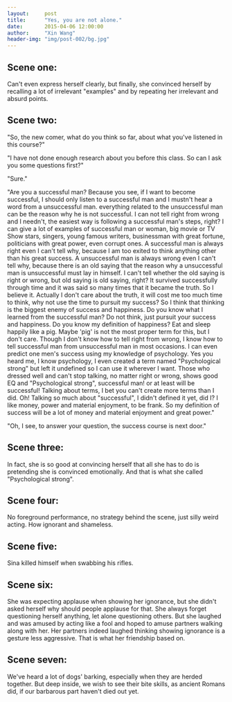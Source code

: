 ```yaml
---
layout:     post
title:      "Yes, you are not alone."
date:       2015-04-06 12:00:00
author:     "Xin Wang"
header-img: "img/post-002/bg.jpg"
---
```


<center>
<div id="mykudos"></div>
</center>

<h2 class="section-heading">Scene one:</h2>
<p>Can't even express herself clearly, but finally, 
she convinced herself by recalling a lot of irrelevant "examples" and by repeating her irrelevant and absurd points.</p>

<h2 class="section-heading">Scene two:</h2>
<p>"So, the new comer, what do you think so far, about what you've listened in this course?"</p>
<p>"I have not done enough research about you before this class. So can I ask you some questions first?"</p>
<p>"Sure."</p>
<p>"Are you a successful man? Because you see, if I want to become successful, 
I should only listen to a successful man and I mustn't hear a word from a unsuccessful man. 
everything related to the unsuccessful man can be the reason why he is not successful. I can not tell right from wrong and I needn't, 
the easiest way is following a successful man's steps, right? I can give a lot of examples of successful man or woman, 
big movie or TV Show stars, singers, young famous writers, businessman with great fortune, politicians with great power, even corrupt ones. 
A successful man is always right even I can't tell why, because I am too exited to think anything other than his great success. 
A unsuccessful man is always wrong even I can't tell why, 
because there is an old saying that the reason why a unsuccessful man is unsuccessful must lay in himself. 
I can't tell whether the old saying is right or wrong, but old saying is old saying, right? 
It survived successfully through time and it was said so many times that it became the truth. So I believe it. 
Actually I don't care about the truth, it will cost me too much time to think, why not use the time to pursuit my success? 
So I think that thinking is the biggest enemy of success and happiness. Do you know what I learned from the successful man? 
Do not think, just pursuit your success and happiness. Do you know my definition  of happiness? Eat and sleep happily like a pig. 
Maybe 'pig' is not the most proper term for this, but I don't care. Though I don't know how to tell right from wrong, 
I know how to tell successful man from unsuccessful man in most occasions. 
I can even predict one men's success using my knowledge of psychology. Yes you heard me, I know psychology, 
I even created a term named "Psychological strong" but left it undefined so I can use it wherever I want. 
Those who dressed well and can't stop talking, no matter right or wrong, shows good EQ and "Psychological strong", successful man! 
or at least will be successful! Talking about terms, I bet you can't create more terms than I did. Oh! Talking so much about "successful", 
I didn't defined it yet, did I? I like money, power and material enjoyment, to be frank. 
So my definition of success will be a lot of money and material enjoyment and great power."</p>
<p>"Oh, I see, to answer your question, the success course is next door."</p>

<h2 class="section-heading">Scene three:</h2>
<p>In fact, she is so good at convincing herself that all she has to do is pretending she is convinced emotionally. 
And that is what she called "Psychological strong".</p>

<h2 class="section-heading">Scene four:</h2>
<p>No foreground performance, no strategy behind the scene, just silly weird acting. How ignorant and shameless.</p>

<h2 class="section-heading">Scene five:</h2>
<p>Sina killed himself when swabbing his rifles.</p>

<h2 class="section-heading">Scene six:</h2>
<p>She was expecting applause when showing her ignorance, but she didn't asked herself why should people applause for that. 
She always forget questioning herself anything, let alone questioning others. 
But she laughed and was amused by acting like a fool and hoped to amuse partners walking along with her. 
Her partners indeed laughed thinking showing ignorance is a gesture less aggressive. That is what her friendship based on.</p>

<h2 class="section-heading">Scene seven:</h2>
<p>We've heard a lot of dogs' barking, especially when they are herded together. But deep inside, we wish to see their bite skills, 
as ancient Romans did, if our barbarous part haven't died out yet.</p>